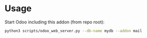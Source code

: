 # Usage

Start Odoo including this addon (from repo root):

```bash
python3 scripts/odoo_web_server.py --db-name mydb --addon mail
```
